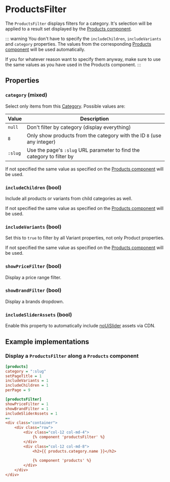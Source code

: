 # ProductsFilter

The `ProductsFilter` displays filters for a category. It's selection will be applied to a result set displayed by the
 [Products component](./products.md).
 
::: warning
You don't have to specify the `includeChildren`, `includeVariants` and `category` properties.
The values from the corresponding [Products component](./products.md) will be used automatically. 

If you for whatever reason want to specify them anyway, make sure to use the same values as you 
have used in the Products component.
:::

## Properties

### `category` (mixed)

Select only items from this [Category](../digging-deeper/categories.md). Possible values are:

| Value | Description |
| ----- | ----------- |
| `null` | Don't filter by category (display everything) |
| `8` | Only show products from the category with the ID `8` (use any integer) |
| `:slug` | Use the page's `:slug` URL parameter to find the category to filter by |

If not specified the same value as specified on the [Products component](./products.md) will be used.

### `includeChildren` (bool)

Include all products or variants from child categories as well.

If not specified the same value as specified on the [Products component](./products.md) will be used.

### `includeVariants` (bool)

Set this to `true` to filter by all Variant properties, not only Product properties.

If not specified the same value as specified on the [Products component](./products.md) will be used.

### `showPriceFilter` (bool)

Display a price range filter.

### `showBrandFilter` (bool)

Display a brands dropdown.

### `includeSliderAssets` (bool)

Enable this property to automatically include [noUiSlider](https://github.com/leongersen/noUiSlider) assets via CDN.


## Example implementations

### Display a `ProductsFilter` along a `Products` component

```ini
[products]
category = ":slug"
setPageTitle = 1
includeVariants = 1
includeChildren = 1
perPage = 9

[productsFilter]
showPriceFilter = 1
showBrandFilter = 1
includeSliderAssets = 1
==
<div class="container">
    <div class="row">
        <div class="col-12 col-md-4">
            {% component 'productsFilter' %}  
        </div>
        <div class="col-12 col-md-8">
            <h2>{{ products.category.name }}</h2>
    
            {% component 'products' %}
        </div>
    </div>
</div>
```
